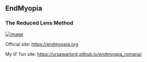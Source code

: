 ## EndMyopia
### The Reduced Lens Method
[![image](https://user-images.githubusercontent.com/19687103/138146746-f06bac32-b2fc-44b4-9acf-9e5a953981a9.png)](https://ursawarlord.github.io/endmyopia_romana/)

Official site: https://endmyopia.org

My lil' fun site: https://ursawarlord.github.io/endmyopia_romana/


